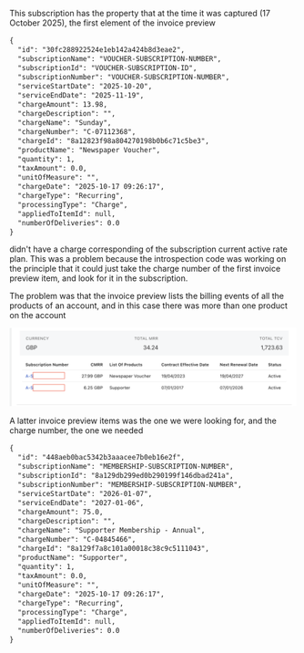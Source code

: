 This subscription has the property that at the time it was captured (17 October 2025), the first element of the invoice preview 

```
{
  "id": "30fc288922524e1eb142a424b8d3eae2",
  "subscriptionName": "VOUCHER-SUBSCRIPTION-NUMBER",
  "subscriptionId": "VOUCHER-SUBSCRIPTION-ID",
  "subscriptionNumber": "VOUCHER-SUBSCRIPTION-NUMBER",
  "serviceStartDate": "2025-10-20",
  "serviceEndDate": "2025-11-19",
  "chargeAmount": 13.98,
  "chargeDescription": "",
  "chargeName": "Sunday",
  "chargeNumber": "C-07112368",
  "chargeId": "8a12823f98a804270198b0b6c71c5be3",
  "productName": "Newspaper Voucher",
  "quantity": 1,
  "taxAmount": 0.0,
  "unitOfMeasure": "",
  "chargeDate": "2025-10-17 09:26:17",
  "chargeType": "Recurring",
  "processingType": "Charge",
  "appliedToItemId": null,
  "numberOfDeliveries": 0.0
}
```

didn't have a charge corresponding of the subscription current active rate plan. This was a problem because the introspection code was working on the principle that it could just take the charge number of the first invoice preview item, and look for it in the subscription.

The problem was that the invoice preview lists the billing events of all the products of an account, and in this case there was more than one product on the account

![account](account.png)

A latter invoice preview items was the one we were looking for, and the charge number, the one we needed

```
{
  "id": "448aeb0bac5342b3aaacee7b0eb16e2f",
  "subscriptionName": "MEMBERSHIP-SUBSCRIPTION-NUMBER",
  "subscriptionId": "8a129db299ed0b290199f146dbad241a",
  "subscriptionNumber": "MEMBERSHIP-SUBSCRIPTION-NUMBER",
  "serviceStartDate": "2026-01-07",
  "serviceEndDate": "2027-01-06",
  "chargeAmount": 75.0,
  "chargeDescription": "",
  "chargeName": "Supporter Membership - Annual",
  "chargeNumber": "C-04845466",
  "chargeId": "8a129f7a8c101a00018c38c9c5111043",
  "productName": "Supporter",
  "quantity": 1,
  "taxAmount": 0.0,
  "unitOfMeasure": "",
  "chargeDate": "2025-10-17 09:26:17",
  "chargeType": "Recurring",
  "processingType": "Charge",
  "appliedToItemId": null,
  "numberOfDeliveries": 0.0
}
```
